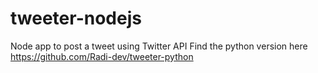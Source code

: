 # tweeter-nodejs
Node app to post a tweet using Twitter API
Find the python version here https://github.com/Radi-dev/tweeter-python
